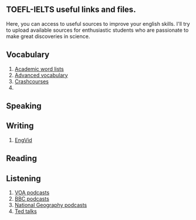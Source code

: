 ## TOEFL-IELTS useful links and files. 

Here, you can access to useful sources to improve your english skills. I'll try to upload available sources for enthusiastic students who are passionate to make great discoveries in science. 


## Vocabulary

1. [Academic word lists](https://www.eapfoundation.com/enrich/environment/)
2. [Advanced vocabulary](https://www.youtube.com/watch?v=uLN6IdRtDhg)
3. [Crashcourses](https://www.youtube.com/watch?v=9PFhrpyWV-w)
4. 




## Speaking



## Writing

1. [EngVid](https://www.engvid.com/)

## Reading


## Listening
1. [VOA podcasts](https://learningenglish.voanews.com/podcasts)
2. [BBC podcasts](https://www.bbc.co.uk/programmes/p02nq0gn/episodes/downloads)
3. [National Geography podcasts](https://player.fm/podcasts/National-Geographic)
4. [Ted talks](https://www.ted.com/talks)
